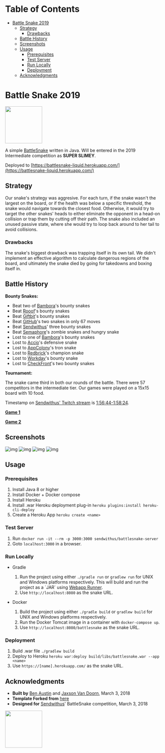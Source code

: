 
# Table of Contents

-   [Battle Snake 2019](#orgd6bce11)
    -   [Strategy](#org24d40c3)
        -   [Drawbacks](#org829ec48)
    -   [Battle History](#org21ee592)
    -   [Screenshots](#org724c68d)
    -   [Usage](#org0af2685)
        -   [Prerequisites](#orgd35566e)
        -   [Test Server](#orgbff479e)
        -   [Run Locally](#org23ed799)
        -   [Deployment](#orge0f762a)
    -   [Acknowledgments](#orge2f2566)



<a id="orgd6bce11"></a>

# Battle Snake 2019

<img height="120" width="120" src="https://github.com/woofers/battle-snake-2019/blob/master/screenshots/intermediate.png?raw=true" />

A simple [BattleSnake](https://www.battlesnake.io) written in Java.
Will be entered in the 2019 Intermediate competition as **SUPER SLIMEY**.

Deployed to [https://battlesnake-liquid.herokuapp.com/](https://battlesnake-liquid.herokuapp.com/)


<a id="org24d40c3"></a>

## Strategy

Our snake's strategy was aggresive. For each turn, if the snake wasn't
the largest on the board, or if the health was below a specific
threshold, the snake would navigate towards the closest food. Otherwise,
it would try to target the other snakes' heads to either eliminate the
opponent in a head-on collision or trap them by cutting off their path.
The snake also included an unused passive state, where she would try to
loop back around to her tail to avoid collisions.


<a id="org829ec48"></a>

### Drawbacks

The snake's biggest drawback was trapping itself in its own tail. We
didn't implement an effective algorithm to calculate dangerous regions
of the board, and ultimately the snake died by going for takedowns and
boxing itself in.


<a id="org21ee592"></a>

## Battle History

**Bounty Snakes:**

-   Beat two of [Bambora](https://www.bambora.com/en/ca/)'s bounty snakes
-   Beat [Rooof](https://www.rooof.com/)'s bounty snakes
-   Beat [Giftbit](https://www.giftbit.com/)'s bounty snakes
-   Beat [GitHub](https://github.com)'s two snakes in only 67 moves
-   Beat [Sendwithus](https://www.sendwithus.com/)' three bounty snakes
-   Beat [Semaphore](https://semaphoresolutions.com/)'s zombie snakes and hungry snake
-   Lost to one of [Bambora](https://www.bambora.com/en/ca/)'s bounty snakes
-   Lost to [Accio](https://myaccio.com/)'s defensive snake
-   Lost to [AppColony](http://www.appcolony.ca/)'s tron snake
-   Lost to [Redbrick](https://rdbrck.com/)'s champion snake
-   Lost to [Workday](https://www.workday.com/)'s bounty snake
-   Lost to [CheckFront](https://www.checkfront.com/)'s two bounty snakes

**Tournament:**

The snake came third in both our rounds of the battle. There were 57
competitors in the intermediate tier.  Our games were played on a 15x15 board with 10 food.

Timestamp on [Sendwithus'
Twitch stream](https://www.twitch.tv/videos/234961139) is
[1:56:44-1:58:24](https://www.twitch.tv/videos/234961139?t=01h56m44s).

**[Game 1](https://clips.twitch.tv/SplendidNiceKoalaTwitchRPG)**

**[Game 2](https://clips.twitch.tv/GentleCrispyReubenCorgiDerp)**


<a id="org724c68d"></a>

## Screenshots

![img](./screenshots/snake-0.png) ![img](./screenshots/snake-1.png)
![img](./screenshots/snake-2.png) ![img](./screenshots/snake-3.png)


<a id="org0af2685"></a>

## Usage


<a id="orgd35566e"></a>

### Prerequisites

1.  Install Java 8 or higher
2.  Install Docker + Docker compose
3.  Install Heroku
4.  Install .war Heroku deployment plug-in `heroku plugins:install heroku-cli-deploy`
5.  Create a Heroku App `heroku create <name>`


<a id="orgbff479e"></a>

### Test Server

1.  Run `docker run -it --rm -p 3000:3000 sendwithus/battlesnake-server`
2.  Goto `localhost:3000` in a browser.


<a id="org23ed799"></a>

### Run Locally

-   Gradle

    1.  Run the project using either `./gradle run` or `gradlew run` for UNIX and Windows platforms respectively.  This will build and run the project as a \`JAR\` using [Webapp Runner](https://github.com/jsimone/webapp-runner).
    2.  Use `http://localhost:8080` as the snake URL.

-   Docker

    1.  Build the project using either `./gradle build` or `gradlew build` for UNIX and Windows platforms respectively.
    2.  Run the Docker Tomcat image in a container with `docker-compose up`.
    3.  Use `http://localhost:8080/battlesnake` as the snake URL.


<a id="orge0f762a"></a>

### Deployment

1.  Build .war file `./gradlew build`
2.  Deploy to Heroku `heroku war:deploy build/libs/battlesnake.war --app <name>`
3.  Use `https://[name].herokuapp.com/` as the snake URL.


<a id="orge2f2566"></a>

## Acknowledgments

-   **Built by** [Ben Austin](https://github.com/austinben) and
    [Jaxson Van Doorn](https://github.com/woofers), March 3, 2018
-   **Template Forked from**
    [here](https://github.com/tflinz/BasicBattleSnake2018)
-   **Designed for** [Sendwithus](https://github.com/sendwithus)'
    BattleSnake competition, March 3, 2018

<img align="left" height="120" width="120" src="https://github.com/woofers/battle-snake-2019/blob/master/screenshots/intermediate.png?raw=true" />
